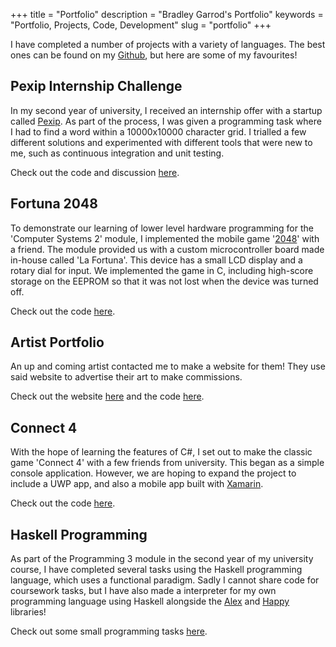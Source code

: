 +++
title = "Portfolio"
description = "Bradley Garrod's Portfolio"
keywords = "Portfolio, Projects, Code, Development"
slug = "portfolio"
+++

I have completed a number of projects with a variety of languages.
The best ones can be found on my [Github](http://github.com/BreD1810), but here are some of my favourites!

## Pexip Internship Challenge
In my second year of university, I received an internship offer with a startup called [Pexip](https://www.pexip.com/).
As part of the process, I was given a programming task where I had to find a word within a 10000x10000 character grid.
I trialled a few different solutions and experimented with different tools that were new to me, such as continuous integration and unit testing.

Check out the code and discussion [here](https://github.com/BreD1810/Pexip).

## Fortuna 2048
To demonstrate our learning of lower level hardware programming for the 'Computer Systems 2' module, I implemented the mobile game '[2048](https://play.google.com/store/apps/details?id=com.androbaby.game2048&hl=en)' with a friend.
The module provided us with a custom microcontroller board made in-house called 'La Fortuna'.
This device has a small LCD display and a rotary dial for input.
We implemented the game in C, including high-score storage on the EEPROM so that it was not lost when the device was turned off. 

Check out the code [here](https://github.com/BreD1810/fortuna-2048).

## Artist Portfolio
An up and coming artist contacted me to make a website for them!
They use said website to advertise their art to make commissions.

Check out the website [here](https:kinesart.com) and the code [here](https://gitlab.com/BreD1810/kines-portfolio).

## Connect 4
With the hope of learning the features of C#, I set out to make the classic game 'Connect 4' with a few friends from university.
This began as a simple console application.
However, we are hoping to expand the project to include a UWP app, and also a mobile app built with [Xamarin](https://dotnet.microsoft.com/apps/xamarin).

Check out the code [here](https://github.com/GUIs-Are-For-the-Weak/Connect4).

## Haskell Programming
As part of the Programming 3 module in the second year of my university course, I have completed several tasks using the Haskell programming language, which uses a functional paradigm.
Sadly I cannot share code for coursework tasks, but I have also made a interpreter for my own programming language using Haskell alongside the [Alex](https://www.haskell.org/alex/) and [Happy](https://www.haskell.org/happy/) libraries!

Check out some small programming tasks [here](https://github.com/BreD1810/Programming-3-Labs).
